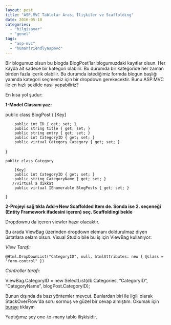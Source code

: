 ```yaml
---
layout: post
title: "ASP.MVC Tablolar Arası İlişkiler ve Scaffolding"
date: 2016-05-10
categories: 
  - "bilgisayar"
  - "genel"
tags: 
  - "asp-mvc"
  - "humanfriendlyaspmvc"
---
```


Bir blogumuz olsun bu blogda BlogPost'lar blogumuzdaki kayıtlar olsun. Her kayda ait sadece bir kategori olabilir. Bu durumda bir kategoride her zaman birden fazla içerik olabilir. Bu durumda istediğimiz formda blogun başlığı yanında kategori seçmemiz için bir dropdown gerekecektir. Bunu ASP.MVC ile en hızlı şekilde nasıl yapabiliriz?

En kısa yol şudur:

**1-Model Classını yaz:**

public class BlogPost { \[Key\]

```
    public int ID { get; set; }
    public string title { get; set; }
    public string entry { get; set; }
    public int CategoryID { get; set; }
    public virtual Category Category { get; set; }
```

}

`public class Category`

```
    [Key]
    public int CategoryID { get; set; }
    public string CategoryName { get; set; }
   //virtual'a dikkat
    public virtual IEnumerable BlogPosts { get; set; }

}
```

**2-Projeyi sağ tıkla Add->New Scaffolded Item de. Sonda ise 2. seçeneği (Entity Framework ifadesini içeren) seç. Scaffoldingi bekle**

Dropdownu da içeren viewler hazır olacaktır.

Bu arada ViewBag üzerinden dropdown elemanı doldurulmaz diyen üstatlara selam olsun. Visual Studio bile bu iş için ViewBag kullanıyor:

_View Tarafı:_

`@Html.DropDownList("CategoryID", null, htmlAttributes: new { @class = "form-control" })`

_Controller tarafı:_

ViewBag.CategoryID = new SelectList(db.Categories, “CategoryID”, “CategoryName”, blogPost.CategoryID);

Bunun dışında da bazı yöntemler mevcut. Bunlardan biri ile ilgili olarak StackOverFlow'da soru sormuş ve güzel bir cevap almıştım. Okumak için [burayı](http://stackoverflow.com/questions/37073491/sending-form-data-in-asp-mvc/37073673#37073673) tıklayın

Yaptığımız şey one-to-many tablo ilişkisidir.
